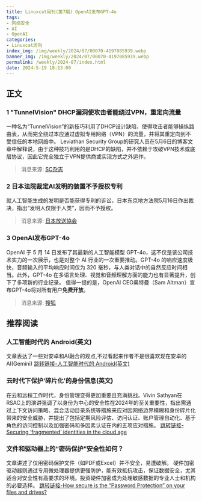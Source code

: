 ```yaml
---
title: Linuxcat周刊(第7期) OpenAI发布GPT-4o
tags: 
- 网络安全
- AI
- OpenAI
categories: 
- Linuxcat周刊
index_img: /img/weekly/2024/07/00070-4197085939.webp
banner_img: /img/weekly/2024/07/00070-4197085939.webp
permalink: /weekly/2024-07/index.html
date: 2024-5-19 18:13:00
---
```

## 正文

### 1 "TunnelVision" DHCP漏洞使攻击者能绕过VPN，重定向流量

一种名为“TunnelVision”的新技巧利用了DHCP设计缺陷，使得攻击者能够操纵路由表，从而完全绕过本应通过虚拟专用网络（VPN）的流量，并将其重定向到不受信任的本地网络中。
Leviathan Security Group的研究人员在5月6日的博客文章中解释说，由于这种技巧利用的是DHCP的缺陷，并不依赖于攻破VPN技术或底层协议，因此它完全独立于VPN提供商或实现方式之外运作。
> 消息来源: [SC杂志](https://www.scmagazine.com/news/tunnelvision-dhcp-flaw-lets-attackers-bypass-vpns-redirect-traffic)

### 2 日本法院裁定AI发明的装置不予授权专利

就人工智能生成的发明是否能获得专利的诉讼，日本东京地方法院5月16日作出裁决，指出“发明人仅限于人类”，因而不予授权。
> 消息来源: [日本放送協会](https://www3.nhk.or.jp/nhkworld/zh/news/k10014451961000/)

### 3 OpenAI发布GPT-4o

OpenAI 于 5 月 14 日发布了其最新的人工智能模型 GPT-4o，这不仅是该公司技术实力的一次展示，也是对整个 AI 行业的一次重要推动。GPT-4o 的响应速度极快，音频输入的平均响应时间仅为 320 毫秒，与人类对话中的自然反应时间相当。此外，GPT-4o 在多语言处理、视觉和音频理解方面的能力也有显著提升，创下了多项新的行业纪录。
值得一提的是，OpenAI CEO奥特曼（Sam Altman）宣布GPT-4o将对所有用户**免费开放**。
> 消息来源: [搜狐](https://www.sohu.com/a/779799266_472308)

## 推荐阅读

### 人工智能时代的 Android(英文)

文章表达了一些对安卓和AI融合的观点,不过看起来作者不是很喜欢现在安卓的AI(Gemini)
[跳转链接-人工智能时代的 Android(英文)](https://www.theverge.com/2024/5/11/24152977/android-ai-google-io-2024-gemini)

### 云时代下保护‘碎片化’的身份信息(英文)

在云和远程工作时代，身份管理变得更加重要且充满挑战。Vivin Sathyan在RSAC上的演讲强调了以身份为中心的安全性在2024年的至关重要性，指出需通过上下文访问策略、混合活动目录系统等措施来应对因网络边界模糊和身份碎片化带来的安全威胁，并提出了包括定期风险评估、访问认证、账户管理自动化、基于角色的访问控制以及加强密码和多因素认证在内的五项应对措施。
[跳转链接-Securing ‘fragmented’ identities in the cloud age](https://www.scmagazine.com/news/rsac-2024-securing-fragmented-identities-in-the-cloud-age)

### 文件和驱动器上的“密码保护”安全性如何？

文章讲述了仅用密码保护文件（如PDF或Excel）并不安全，易遭破解。
硬件加密驱动器则通过专用微处理器提供更强防护，能有效抵抗攻击，保证数据安全，尤其适合对安全性有高要求的环境。投资硬件加密成为处理敏感数据的专业人士和机构的必要选择。
[跳转链接-How secure is the “Password Protection” on your files and drives?](https://www.helpnetsecurity.com/2024/05/10/password-protect-pdf-excel-files/)
